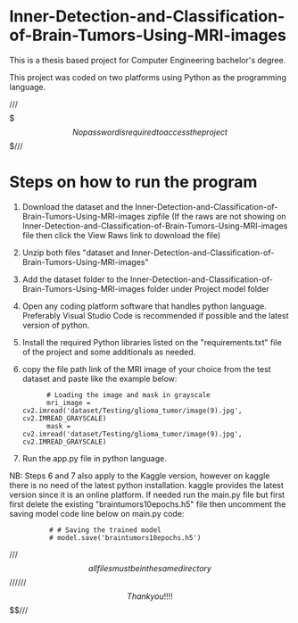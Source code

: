 # Inner-Detection-and-Classification-of-Brain-Tumors-Using-MRI-images
This is a thesis based project for Computer Engineering bachelor's degree.

This project was coded on two platforms using Python as the programming language.

///$$$$$$$No password is required to access the project$$$$$$$///

# Steps on how to run the program

  1. Download the dataset and the Inner-Detection-and-Classification-of-Brain-Tumors-Using-MRI-images zipfile (If the raws are not 
    showing on Inner-Detection-and-Classification-of-Brain-Tumors-Using-MRI-images file then click the View Raws link to download the 
    file)
  2. Unzip both files "dataset and Inner-Detection-and-Classification-of-Brain-Tumors-Using-MRI-images"
  3. Add the dataset folder to the Inner-Detection-and-Classification-of-Brain-Tumors-Using-MRI-images folder under Project model folder
  4. Open any coding platform software that handles python language. Preferably Visual Studio Code is recommended if possible and the 
     latest version of python.
  5. Install the required Python libraries listed on the "requirements.txt" file of the project and some additionals as needed.
  6. copy the file path link of the MRI image of your choice from the test dataset and paste like the example below:

               # Loading the image and mask in grayscale
               mri_image = cv2.imread('dataset/Testing/glioma_tumor/image(9).jpg', cv2.IMREAD_GRAYSCALE)
               mask = cv2.imread('dataset/Testing/glioma_tumor/image(9).jpg', cv2.IMREAD_GRAYSCALE)
   
  7. Run the app.py file in python language. 

NB: Steps 6 and 7 also apply to the Kaggle version, however on kaggle there is no need of the latest python installation. kaggle provides the latest version since it is an online platform.
If needed run the main.py file but first first delete the existing "braintumors10epochs.h5" file then uncomment the saving model code line below on main.py code:

              # # Saving the trained model
              # model.save('braintumors10epochs.h5')


///$$$$$$all files must be in the same directory$$$$$$$///
///$$$$$$$Thank you!!!!$$$$$$$$///
